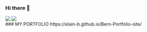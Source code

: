 ### Hi there 👋
<a href="https://github.com/elain-b/github-readme-stats">
  <img align="left" src="https://github-readme-stats.vercel.app/api?username=elain-b&count_private=true&show_icons=true" />
</a>
<a href="https://github.com/elain-b/github-readme-stats">
  <img align="left" src="https://github-readme-stats.vercel.app/api/top-langs/?username=elain-b" />
</a>

<!--
**elain-b/elain-b** is a ✨ _special_ ✨ repository because its `README.md` (this file) appears on your GitHub profile.

Here are some ideas to get you started:

- 🔭 I’m currently working on ...
- 🌱 I’m currently learning ...
- 👯 I’m looking to collaborate on ...
- 🤔 I’m looking for help with ...
- 💬 Ask me about ...
- 📫 How to reach me: ...
- 😄 Pronouns: ...
- ⚡ Fun fact: ...
-->
<br>
### MY PORTFOLIO
https://elain-b.github.io/Bern-Portfolio-site/
